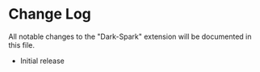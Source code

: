 # Change Log

All notable changes to the "Dark-Spark" extension will be documented in this file.

- Initial release
